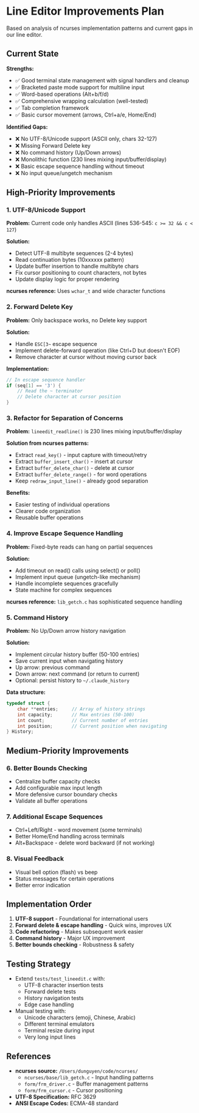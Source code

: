 # Line Editor Improvements Plan

Based on analysis of ncurses implementation patterns and current gaps in our line editor.

## Current State

**Strengths:**
- ✅ Good terminal state management with signal handlers and cleanup
- ✅ Bracketed paste mode support for multiline input
- ✅ Word-based operations (Alt+b/f/d)
- ✅ Comprehensive wrapping calculation (well-tested)
- ✅ Tab completion framework
- ✅ Basic cursor movement (arrows, Ctrl+a/e, Home/End)

**Identified Gaps:**
- ❌ No UTF-8/Unicode support (ASCII only, chars 32-127)
- ❌ Missing Forward Delete key
- ❌ No command history (Up/Down arrows)
- ❌ Monolithic function (230 lines mixing input/buffer/display)
- ❌ Basic escape sequence handling without timeout
- ❌ No input queue/ungetch mechanism

## High-Priority Improvements

### 1. UTF-8/Unicode Support
**Problem:** Current code only handles ASCII (lines 536-545: `c >= 32 && c < 127`)

**Solution:**
- Detect UTF-8 multibyte sequences (2-4 bytes)
- Read continuation bytes (10xxxxxx pattern)
- Update buffer insertion to handle multibyte chars
- Fix cursor positioning to count characters, not bytes
- Update display logic for proper rendering

**ncurses reference:** Uses `wchar_t` and wide character functions

### 2. Forward Delete Key
**Problem:** Only backspace works, no Delete key support

**Solution:**
- Handle `ESC[3~` escape sequence
- Implement delete-forward operation (like Ctrl+D but doesn't EOF)
- Remove character at cursor without moving cursor back

**Implementation:**
```c
// In escape sequence handler
if (seq[1] == '3') {
    // Read the ~ terminator
    // Delete character at cursor position
}
```

### 3. Refactor for Separation of Concerns
**Problem:** `lineedit_readline()` is 230 lines mixing input/buffer/display

**Solution from ncurses patterns:**
- Extract `read_key()` - input capture with timeout/retry
- Extract `buffer_insert_char()` - insert at cursor
- Extract `buffer_delete_char()` - delete at cursor
- Extract `buffer_delete_range()` - for word operations
- Keep `redraw_input_line()` - already good separation

**Benefits:**
- Easier testing of individual operations
- Clearer code organization
- Reusable buffer operations

### 4. Improve Escape Sequence Handling
**Problem:** Fixed-byte reads can hang on partial sequences

**Solution:**
- Add timeout on read() calls using select() or poll()
- Implement input queue (ungetch-like mechanism)
- Handle incomplete sequences gracefully
- State machine for complex sequences

**ncurses reference:** `lib_getch.c` has sophisticated sequence handling

### 5. Command History
**Problem:** No Up/Down arrow history navigation

**Solution:**
- Implement circular history buffer (50-100 entries)
- Save current input when navigating history
- Up arrow: previous command
- Down arrow: next command (or return to current)
- Optional: persist history to `~/.claude_history`

**Data structure:**
```c
typedef struct {
    char **entries;     // Array of history strings
    int capacity;       // Max entries (50-100)
    int count;          // Current number of entries
    int position;       // Current position when navigating
} History;
```

## Medium-Priority Improvements

### 6. Better Bounds Checking
- Centralize buffer capacity checks
- Add configurable max input length
- More defensive cursor boundary checks
- Validate all buffer operations

### 7. Additional Escape Sequences
- Ctrl+Left/Right - word movement (some terminals)
- Better Home/End handling across terminals
- Alt+Backspace - delete word backward (if not working)

### 8. Visual Feedback
- Visual bell option (flash) vs beep
- Status messages for certain operations
- Better error indication

## Implementation Order

1. **UTF-8 support** - Foundational for international users
2. **Forward delete & escape handling** - Quick wins, improves UX
3. **Code refactoring** - Makes subsequent work easier
4. **Command history** - Major UX improvement
5. **Better bounds checking** - Robustness & safety

## Testing Strategy

- Extend `tests/test_lineedit.c` with:
  - UTF-8 character insertion tests
  - Forward delete tests
  - History navigation tests
  - Edge case handling
- Manual testing with:
  - Unicode characters (emoji, Chinese, Arabic)
  - Different terminal emulators
  - Terminal resize during input
  - Very long input lines

## References

- **ncurses source:** `/Users/dunguyen/code/ncurses/`
  - `ncurses/base/lib_getch.c` - Input handling patterns
  - `form/frm_driver.c` - Buffer management patterns
  - `form/frm_cursor.c` - Cursor positioning
- **UTF-8 Specification:** RFC 3629
- **ANSI Escape Codes:** ECMA-48 standard
